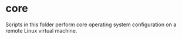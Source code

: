 # core

Scripts in this folder perform core operating system configuration on a
remote Linux virtual machine.
